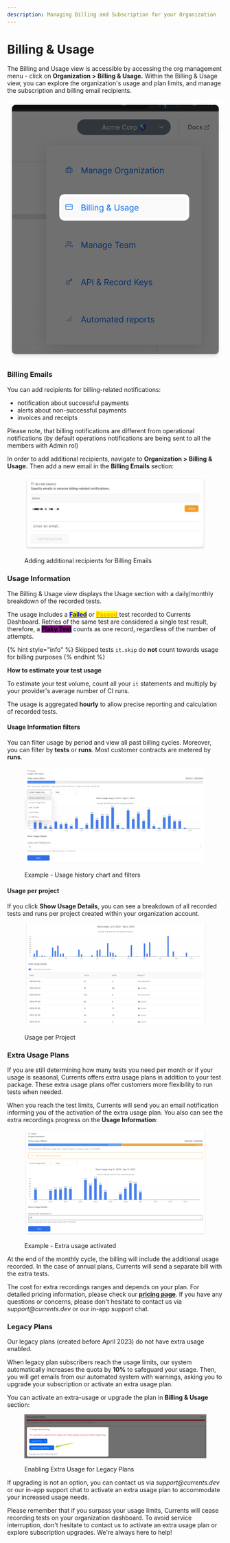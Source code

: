 ```yaml
---
description: Managing Billing and Subscription for your Organization
---
```


# Billing & Usage

The Billing and Usage view is accessible by accessing the org management menu - click on **Organization > Billing & Usage.** Within the Billing & Usage view, you can explore the organization's usage and plan limits, and manage the subscription and billing email recipients.

<img src="../../.gitbook/assets/currents-2023-03-02-16.26.02@2x.png" alt="" data-size="original">

### Billing Emails

You can add recipients for billing-related notifications:

* notification about successful payments
* alerts about non-successful payments
* invoices and receipts

Please note, that billing notifications are different from operational notifications (by default operations notifications are being sent to all the members with Admin rol)

In order to add additional recipients, navigate to **Organization > Billing & Usage.** Then add a new email in the **Billing Emails** section:

<figure><img src="../../.gitbook/assets/currents-2023-03-02-16.22.02@2x.png" alt=""><figcaption><p>Adding additional recipients for Billing Emails</p></figcaption></figure>

### Usage Information

The Billing & Usage view displays the Usage section with a daily/monthly breakdown of the recorded tests.&#x20;

The usage includes a [<mark style="color:blue;">**Failed**</mark>](../tests/test-status.md) or [<mark style="color:orange;">**Passed**</mark> ](../tests/test-status.md)test recorded to Currents Dashboard. Retries of the same test are considered a single test result, therefore, a [<mark style="background-color:purple;">**Flaky Test**</mark>](../tests/test-status.md) counts as one record, regardless of the number of attempts.

{% hint style="info" %}
Skipped tests `it.skip` do **not** count towards usage for billing purposes
{% endhint %}

**How to estimate your test usage**

To estimate your test volume, count all your `it` statements and multiply by your provider's average number of CI runs.

The usage is aggregated **hourly** to allow precise reporting and calculation of recorded tests.

#### Usage Information filters

You can filter usage by period and view all past billing cycles. Moreover, you can filter by **tests** or **runs**. Most customer contracts are metered by **runs**.&#x20;

<figure><img src="../../.gitbook/assets/Screenshot 2023-09-01 at 15.34.32.png" alt=""><figcaption><p>Example - Usage history chart and filters</p></figcaption></figure>

#### Usage per project

If you click **Show Usage Details**, you can see a breakdown of all recorded tests and runs per project created within your organization account.&#x20;

<figure><img src="../../.gitbook/assets/Screenshot 2023-09-01 at 14.21.03.png" alt=""><figcaption><p>Usage per Project</p></figcaption></figure>

### Extra Usage Plans

If you are still determining how many tests you need per month or if your usage is seasonal, Currents offers extra usage plans in addition to your test package. These extra usage plans offer customers more flexibility to run tests when needed.

When you reach the test limits, Currents will send you an email notification informing you of the activation of the extra usage plan. You also can see the extra recordings progress on the **Usage Information**:

<figure><img src="../../.gitbook/assets/Screenshot 2023-09-01 at 15.28.22.png" alt=""><figcaption><p>Example - Extra usage activated</p></figcaption></figure>

At the end of the monthly cycle, the billing will include the additional usage recorded. In the case of annual plans, Currents will send a separate bill with the extra tests.&#x20;

The cost for extra recordings ranges and depends on your plan. For detailed pricing information, please check our [**pricing page**](https://currents.dev/#pricing). If you have any questions or concerns, please don't hesitate to contact us via _support@currents.dev_ or our in-app support chat.

### Legacy Plans

Our legacy plans (created before April 2023) do not have extra usage enabled.

When legacy plan subscribers reach the usage limits, our system automatically increases the quota by **10%** to safeguard your usage. Then, you will get emails from our automated system with warnings, asking you to upgrade your subscription or activate an extra usage plan.&#x20;

You can activate an extra-usage or upgrade the plan in **Billing & Usage** section:

<figure><img src="../../.gitbook/assets/currents-2023-09-20-00.33.34@2x.png" alt=""><figcaption><p>Enabling Extra Usage for Legacy Plans</p></figcaption></figure>

If upgrading is not an option, you can contact us via _support@currents.dev_ or our in-app support chat to activate an extra usage plan to accommodate your increased usage needs.

Please remember that if you surpass your usage limits, Currents will cease recording tests on your organization dashboard. To avoid service interruption, don't hesitate to contact us to activate an extra usage plan or explore subscription upgrades. We're always here to help!
